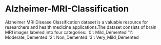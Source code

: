 # Alzheimer-MRI-Classification
Alzheimer MRI Disease Classification dataset is a valuable resource for researchers and health medicine applications.The dataset consists of brain MRI images labeled into four categories:  '0': Mild_Demented  '1': Moderate_Demented  '2': Non_Demented  '3': Very_Mild_Demented
